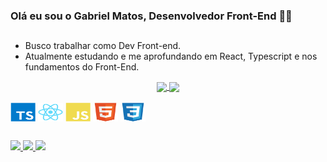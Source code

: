 ### Olá eu sou o Gabriel Matos, Desenvolvedor Front-End 👋😊

##
- Busco trabalhar como Dev Front-end.
- Atualmente estudando e me aprofundando em React, Typescript e nos fundamentos do Front-End.


<div align="center">
  <a href="https://github.com/GabrielMatoss">
    <img height="180em" align="center" src="https://github-readme-stats.vercel.app/api?username=GabrielMatoss&show_icons=true&theme=nightowl&include_all_commits=true&count_private=true"/>
  </a>
<a href="https://github.com/GabrielMatoss">
  <img height="180em" align="center" src="https://github-readme-stats.vercel.app/api/top-langs/?username=GabrielMatoss&layout=compact&theme=nightowl" />
</a>
</div>

<div style="display: inline_block"><br>
  <img align="center" height="30" width="40" src="https://raw.githubusercontent.com/devicons/devicon/master/icons/typescript/typescript-plain.svg">
   <img align="center" height="30" width="40" src="https://raw.githubusercontent.com/devicons/devicon/master/icons/react/react-original.svg">
  <img align="center" height="30" width="40" src="https://raw.githubusercontent.com/devicons/devicon/master/icons/javascript/javascript-plain.svg"> 
  <img align="center" height="30" width="40" src="https://raw.githubusercontent.com/devicons/devicon/master/icons/html5/html5-original.svg">
  <img align="center" height="30" width="40" src="https://raw.githubusercontent.com/devicons/devicon/master/icons/css3/css3-original.svg">
</div>

##

<div>
 	<a href="https://www.twitch.tv/lionhimura" target="_blank">
    <img src="https://img.shields.io/badge/Twitch-9146FF?style=for-the-badge&logo=twitch&logoColor=white" target="_blank">
  </a>
  <a href ="mailto:matos.gabriel2013@gmail.com">
    <img src="https://img.shields.io/badge/Gmail-D14836?style=for-the-badge&logo=gmail&logoColor=white" target="_blank">
  </a>
  <a href="https://www.linkedin.com/in/gabriel-matos-louren%C3%A7o/" target="_blank">
    <img src="https://img.shields.io/badge/-LinkedIn-%230077B5?style=for-the-badge&logo=linkedin&logoColor=white" target="_blank">
  </a> 
 </div>
